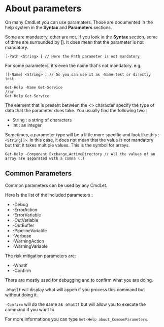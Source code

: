 # About parameters

On many CmdLet you can use paramaters. Those are documented in the help system in the **Syntax** and **Parameters** sections.

Some are mandatory, other are not. If you look in the **Syntax** section, some of thme are surrounded by []. It does mean that the parameter is not mandatory.

```
[-Path <String> ] // Here the Path parameter is not mandatory
```

For some parameters, it's even the name that's not mandatory. e.g.

```
[[-Name] <String> ] // So you can use it as -Name test or directly test

Get-Help -Name Get-Service
//or
Get-Help Get-Service
```

The element that is present between the <> character specify the type of data that the parameter does take. You usually find the following two : 

 - String : a string of characters
 - Int : an integer

Sometimes, a parameter type will be a little more specific and look like this : `<String[]>`. In this case, it does not mean that the value is not mandatory but that it takes multiple values. This is the symbol for arrays.

```
Get-Help -Component Exchange,ActiveDirectory // All the values of an array are separated with a comma (,)
```

## Common Parameters

Common parameters can be used by any CmdLet.

Here is the list of the included parameters :

 - -Debug
 - -ErrorAction
 - -ErrorVariable
 - -OutVariable
 - -OutBuffer
 - -PipelineVariable
 - -Verbose
 - -WarningAction
 - -WarningVariable

The risk mitigation parameters are:

 - -WhatIf
 - -Confirm

There are mostly used for debugging and to confirm what you are doing.

`-WhatIf` will display what will appen if you process this command but without doing it.

`-Confirm` will do the same as `-WhatIf` but will allow you to execute the command if you want to.

For more informations you can type `Get-Help about_CommonParameters`.
